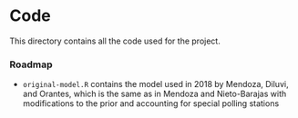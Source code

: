 # Code

 This directory contains all the code used for the project.

### Roadmap

* `original-model.R` contains the model used in 2018 by Mendoza, Diluvi, and Orantes, which is the same as in Mendoza and Nieto-Barajas with modifications to the prior and accounting for special polling stations
